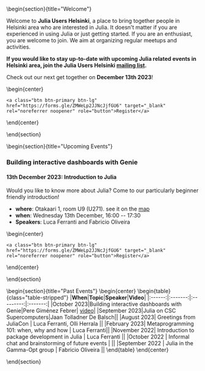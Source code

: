 <!-- =============================
     ABOUT
    ============================== -->

\begin{section}{title="Welcome"}

Welcome to **Julia Users Helsinki**, a place to bring together people in Helsinki area who are interested in Julia. It doesn't matter if you are experienced in using Julia or just getting started. If you are an enthusiast, you are welcome to join. We aim at organizing regular meetups and activities.

**If you would like to stay up-to-date with upcoming Julia related events in Helsinki area, join the Julia Users Helsinki [mailing list](https://groups.google.com/g/julia-users-helsinki).**

Check out our next get together on **December 13th 2023**!

\begin{center}
~~~
<a class="btn btn-primary btn-lg" href="https://forms.gle/ZMWeLp2JJNcJjfGU6" target="_blank" rel="noreferrer noopener" role="button">Register</a>
~~~

\end{center}

\end{section}


\begin{section}{title="Upcoming Events"}

### Building interactive dashboards with Genie

#### 13th December 2023: Introduction to Julia

Would you like to know more about Julia? Come to our particularly beginner friendly introduction!

- **where**: Otakaari 1, room U9 (U271). see it on the [map](https://usefulaaltomap.fi/#!/select/main-U271)
- **when**: Wednesday 13th December, 16:00 -- 17:30
- **Speakers**: Luca Ferranti and Fabricio Oliveira


\begin{center}
~~~
<a class="btn btn-primary btn-lg" href="https://forms.gle/ZMWeLp2JJNcJjfGU6" target="_blank" rel="noreferrer noopener" role="button">Register</a>
~~~

\end{center}


\end{section}

\begin{section}{title="Past Events"}
\begin{center}
\begin{table}{class="table-stripped"}
|**When**|**Topic**|**Speaker**|**Video**|
|:------:|:-------:|:---------:|:-------:|
|October 2023|Building interactive dashboards with Genie|Pere Giménez Febrer| [video](https://www.youtube.com/watch?v=31Bq-BOzqx4)|
|September 2023|Julia on CSC Supercomputers|Jaan Tolladner De Balsch||
|August 2023| Greetings from JuliaCon | Luca Ferranti, Olli Herrala ||
|February 2023| Metaprogramming 101: when, why and how | Luca Ferranti||
|November 2022| Introduction to package development in Julia | Luca Ferranti ||
|October 2022 | Informal chat and brainstorming of future events | ||
|September 2022 | Julia in the Gamma-Opt group | Fabricio Oliveira ||
\end{table}
\end{center}

\end{section}
